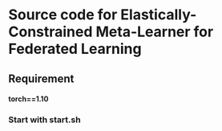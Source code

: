 # Source code for Elastically-Constrained Meta-Learner for Federated Learning

## Requirement

#### torch==1.10

### Start with start.sh
